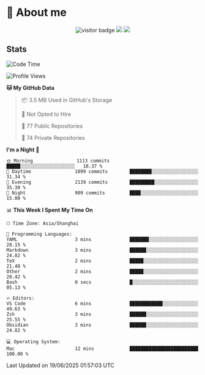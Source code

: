 <!-- ![](https://youpai.roccoshi.top/img/20200804214216.png) -->

# 🧐 About me
 
<p align="center">
<img src="https://visitor-badge.laobi.icu/badge?page_id=Lincest.Lincest&title=hits" alt="visitor badge"/>
<a href="mailto:imroccoshi@gmail.com"><img src="https://img.shields.io/badge/gmail-imroccoshi%40gmail.com-red"></a>
<a href="https://blog.roccoshi.top"><img src="https://img.shields.io/badge/blog-roccoshi-green"></a>
</p>

## Stats

<!--START_SECTION:waka-->
![Code Time](http://img.shields.io/badge/Code%20Time-2%2C524%20hrs%2042%20mins-blue)

![Profile Views](http://img.shields.io/badge/Profile%20Views-0-blue)

**🐱 My GitHub Data** 

> 📦 3.5 MB Used in GitHub's Storage 
 > 
> 🚫 Not Opted to Hire
 > 
> 📜 77 Public Repositories 
 > 
> 🔑 74 Private Repositories 
 > 
**I'm a Night 🦉** 

```text
🌞 Morning                1113 commits        █████░░░░░░░░░░░░░░░░░░░░   18.37 % 
🌆 Daytime                1899 commits        ████████░░░░░░░░░░░░░░░░░   31.34 % 
🌃 Evening                2139 commits        █████████░░░░░░░░░░░░░░░░   35.30 % 
🌙 Night                  909 commits         ████░░░░░░░░░░░░░░░░░░░░░   15.00 % 
```


📊 **This Week I Spent My Time On** 

```text
🕑︎ Time Zone: Asia/Shanghai

💬 Programming Languages: 
YAML                     3 mins              ███████░░░░░░░░░░░░░░░░░░   28.15 % 
Markdown                 3 mins              ██████░░░░░░░░░░░░░░░░░░░   24.82 % 
TeX                      2 mins              █████░░░░░░░░░░░░░░░░░░░░   21.48 % 
Other                    2 mins              █████░░░░░░░░░░░░░░░░░░░░   20.42 % 
Bash                     0 secs              █░░░░░░░░░░░░░░░░░░░░░░░░   05.13 % 

🔥 Editors: 
VS Code                  6 mins              ████████████░░░░░░░░░░░░░   49.63 % 
Zsh                      3 mins              ██████░░░░░░░░░░░░░░░░░░░   25.55 % 
Obsidian                 3 mins              ██████░░░░░░░░░░░░░░░░░░░   24.82 % 

💻 Operating System: 
Mac                      12 mins             █████████████████████████   100.00 % 
```


 Last Updated on 19/06/2025 01:57:03 UTC
<!--END_SECTION:waka-->


